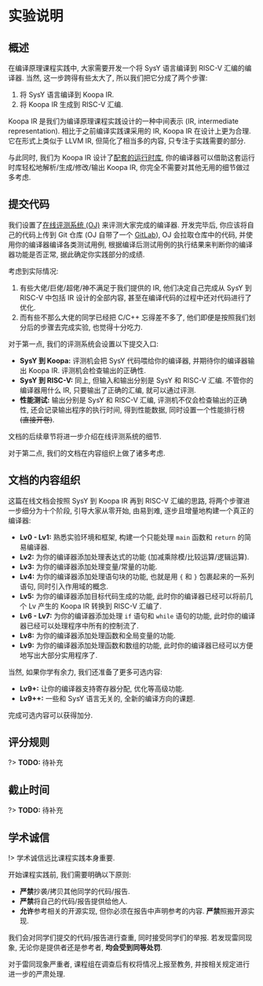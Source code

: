 # 实验说明

## 概述

在编译原理课程实践中, 大家需要开发一个将 SysY 语言编译到 RISC-V 汇编的编译器. 当然, 这一步跨得有些太大了, 所以我们把它分成了两个步骤:

1. 将 SysY 语言编译到 Koopa IR.
2. 将 Koopa IR 生成到 RISC-V 汇编.

Koopa IR 是我们为编译原理课程实践设计的一种中间表示 (IR, intermediate representation). 相比于之前编译实践课采用的 IR, Koopa IR 在设计上更为合理. 它在形式上类似于 LLVM IR, 但简化了相当多的内容, 只专注于实践需要的部分.

与此同时, 我们为 Koopa IR 设计了[配套的运行时库](https://github.com/pku-minic/koopa), 你的编译器可以借助这套运行时库轻松地解析/生成/修改/输出 Koopa IR, 你完全不需要对其他无用的细节做过多考虑.

## 提交代码

我们设置了[在线评测系统 (OJ)](https://course.educg.net) 来评测大家完成的编译器. 开发完毕后, 你应该将自己的代码上传到 Git 仓库 (OJ 自带了一个 [GitLab](https://gitlab.eduxiji.net)), OJ 会拉取仓库中的代码, 并使用你的编译器编译各类测试用例, 根据编译后测试用例的执行结果来判断你的编译器功能是否正常, 据此确定你实践部分的成绩.

考虑到实际情况:

1. 有些大佬/巨佬/超佬/神不满足于我们提供的 IR, 他们决定自己完成从 SysY 到 RISC-V 中包括 IR 设计的全部内容, 甚至在编译代码的过程中还对代码进行了优化.
2. 而有些不那么大佬的同学已经把 C/C++ 忘得差不多了, 他们即便是按照我们划分后的步骤去完成实验, 也觉得十分吃力.

对于第一点, 我们的评测系统会设置以下提交入口:

* **SysY 到 Koopa:** 评测机会把 SysY 代码喂给你的编译器, 并期待你的编译器输出 Koopa IR. 评测机会检查输出的正确性.
* **SysY 到 RISC-V:** 同上, 但输入和输出分别是 SysY 和 RISC-V 汇编. 不管你的编译器用什么 IR, 只要输出了正确的汇编, 就可以通过评测.
* **性能测试:** 输出分别是 SysY 和 RISC-V 汇编, 评测机不仅会检查输出的正确性, 还会记录输出程序的执行时间, 得到性能数据, 同时设置一个性能排行榜 ~~(直接开卷)~~.

文档的后续章节将进一步介绍在线评测系统的细节.

对于第二点, 我们的文档在内容组织上做了诸多考虑.

## 文档的内容组织

这篇在线文档会按照 SysY 到 Koopa IR 再到 RISC-V 汇编的思路, 将两个步骤进一步细分为十个阶段, 引导大家从零开始, 由易到难, 逐步且增量地构建一个真正的编译器:

* **Lv0 - Lv1:** 熟悉实验环境和框架, 构建一个只能处理 `main` 函数和 `return` 的简易编译器.
* **Lv2:** 为你的编译器添加处理表达式的功能 (加减乘除模/比较运算/逻辑运算).
* **Lv3:** 为你的编译器添加处理变量/常量的功能.
* **Lv4:** 为你的编译器添加处理语句块的功能, 也就是用 `{` 和 `}` 包裹起来的一系列语句, 同时引入作用域的概念.
* **Lv5:** 为你的编译器添加目标代码生成的功能, 此时你的编译器已经可以将前几个 Lv 产生的 Koopa IR 转换到 RISC-V 汇编了.
* **Lv6 - Lv7:** 为你的编译器添加处理 `if` 语句和 `while` 语句的功能, 此时你的编译器已经可以处理程序中所有的控制流了.
* **Lv8:** 为你的编译器添加处理函数和全局变量的功能.
* **Lv9:** 为你的编译器添加处理函数和数组的功能, 此时你的编译器已经可以方便地写出大部分实用程序了.

当然, 如果你学有余力, 我们还准备了更多可选内容:

* **Lv9+:** 让你的编译器支持寄存器分配, 优化等高级功能.
* **Lv9++:** 一些和 SysY 语言无关的, 全新的编译方向的课题.

完成可选内容可以获得加分.

## 评分规则

?> **TODO:** 待补充

## 截止时间

?> **TODO:** 待补充

## 学术诚信

!> 学术诚信远比课程实践本身重要.

开始课程实践前, 我们需要明确以下原则:

* **严禁**抄袭/拷贝其他同学的代码/报告.
* **严禁**将自己的代码/报告提供给他人.
* **允许**参考相关的开源实现, 但你必须在报告中声明参考的内容. **严禁**照搬开源实现.

我们会对同学们提交的代码/报告进行查重, 同时接受同学们的举报. 若发现雷同现象, 无论你是提供者还是参考者, **均会受到同等处罚**.

对于雷同现象严重者, 课程组在调查后有权将情况上报至教务, 并按相关规定进行进一步的严肃处理.
